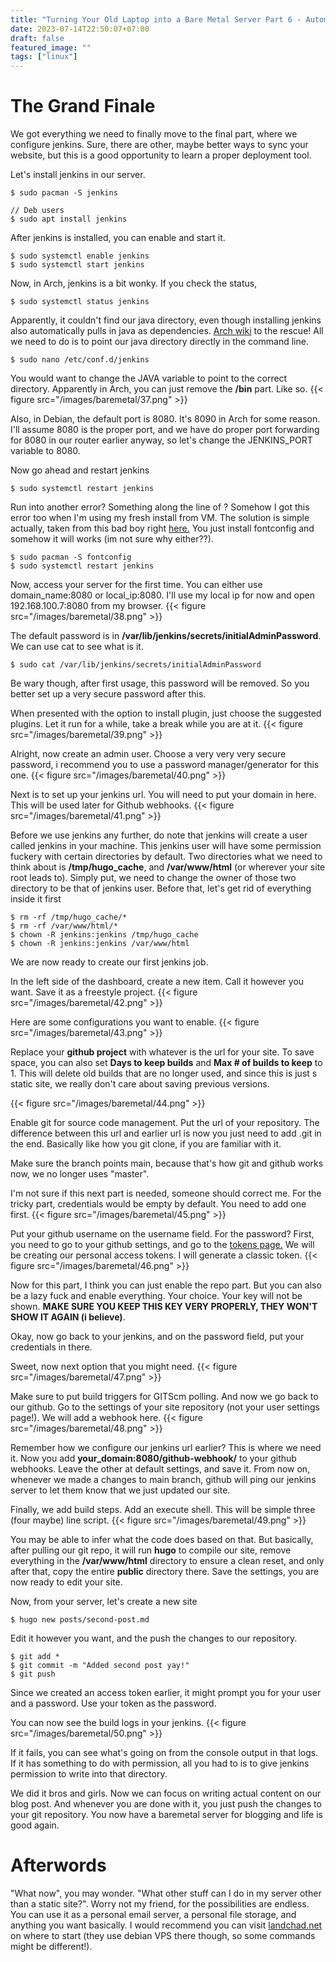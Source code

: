 ```yaml
---
title: "Turning Your Old Laptop into a Bare Metal Server Part 6 - Automation, with Jenkins!"
date: 2023-07-14T22:50:07+07:00
draft: false
featured_image: ""
tags: ["linux"]
---
```


# The Grand Finale

We got everything we need to finally move to the final part, where we configure jenkins. Sure, there are other, maybe better ways to sync your website, but this is a good opportunity to learn a proper deployment tool.

Let's install jenkins in our server.
```
$ sudo pacman -S jenkins

// Deb users
$ sudo apt install jenkins
```
After jenkins is installed, you can enable and start it.
```
$ sudo systemctl enable jenkins
$ sudo systemctl start jenkins

```
Now, in Arch, jenkins is a bit wonky. If you check the status,
```
$ sudo systemctl status jenkins
```
Apparently, it couldn't find our java directory, even though installing jenkins also automatically pulls in java as dependencies. [Arch wiki](https://wiki.archlinux.org/title/Jenkins) to the rescue! All we need to do is to point our java directory directly in the command line.
```
$ sudo nano /etc/conf.d/jenkins
```
You would want to change the JAVA variable to point to the correct directory. Apparently in Arch, you can just remove the **/bin** part. Like so.
{{< figure src="/images/baremetal/37.png" >}}

Also, in Debian, the default port is 8080. It's 8090 in Arch for some reason. I'll assume 8080 is the proper port, and we have do proper port forwarding for 8080 in our router earlier anyway, so let's change the JENKINS_PORT variable to 8080.

Now go ahead and restart jenkins
```
$ sudo systemctl restart jenkins
```
Run into another error? Something along the line of ? Somehow I got this error too when I'm using my fresh install from VM. The solution is simple actually, taken from this bad boy right [here.](https://stackoverflow.com/questions/19641449/jenkins-deployment-awt-is-not-properly-configured-on-this-server-djava-awt-he) You just install fontconfig and somehow it will works (im not sure why either??). 
```
$ sudo pacman -S fontconfig
$ sudo systemctl restart jenkins
```
Now, access your server for the first time. You can either use domain_name:8080 or local_ip:8080. I'll use my local ip for now and open 192.168.100.7:8080 from my browser.
{{< figure src="/images/baremetal/38.png" >}}

The default password is in **/var/lib/jenkins/secrets/initialAdminPassword**. We can use cat to see what is it.
```
$ sudo cat /var/lib/jenkins/secrets/initialAdminPassword
```
Be wary though, after first usage, this password will be removed. So you better set up a very secure password after this.

When presented with the option to install plugin, just choose the suggested plugins. Let it run for a while, take a break while you are at it.
{{< figure src="/images/baremetal/39.png" >}}

Alright, now create an admin user. Choose a very very very secure password, i recommend you to use a password manager/generator for this one.
{{< figure src="/images/baremetal/40.png" >}}

Next is to set up your jenkins url. You will need to put your domain in here. This will be used later for Github webhooks.
{{< figure src="/images/baremetal/41.png" >}}

Before we use jenkins any further, do note that jenkins will create a user called jenkins in your machine. This jenkins user will have some permission fuckery with certain directories by default. Two directories what we need to think about is **/tmp/hugo_cache**, and **/var/www/html** (or wherever your site root leads to). Simply put, we need to change the owner of those two directory to be that of jenkins user. Before that, let's get rid of everything inside it first
```
$ rm -rf /tmp/hugo_cache/*
$ rm -rf /var/www/html/*
$ chown -R jenkins:jenkins /tmp/hugo_cache
$ chown -R jenkins:jenkins /var/www/html
```
We are now ready to create our first jenkins job.

In the left side of the dashboard, create a new item. Call it however you want. Save it as a freestyle project.
{{< figure src="/images/baremetal/42.png" >}}

Here are some configurations you want to enable.
{{< figure src="/images/baremetal/43.png" >}}

Replace your **github project** with whatever is the url for your site. To save space, you can also set **Days to keep builds** and **Max # of builds to keep** to 1. This will delete old builds that are no longer used, and since this is just s static site, we really don't care about saving previous versions.

{{< figure src="/images/baremetal/44.png" >}}

Enable git for source code management. Put the url of your repository. The difference between this url and earlier url is now you just need to add .git in the end. Basically like how you git clone, if you are familiar with it.

Make sure the branch points main, because that's how git and github works now, we no longer uses "master".

I'm not sure if this next part is needed, someone should correct me. For the tricky part, credentials would be empty by default. You need to add one first.
{{< figure src="/images/baremetal/45.png" >}}

Put your github username on the username field. For the password? First, you need to go to your github settings, and go to the [tokens page.](https://github.com/settings/tokens) We will be creating our personal access tokens. I will generate a classic token. 
{{< figure src="/images/baremetal/46.png" >}}

Now for this part, I think you can just enable the repo part. But you can also be a lazy fuck and enable everything. Your choice. Your key will not be shown. **MAKE SURE YOU KEEP THIS KEY VERY PROPERLY, THEY WON'T SHOW IT AGAIN (i believe)**.

Okay, now go back to your jenkins, and on the password field, put your credentials in there.

Sweet, now next option that you might need.
{{< figure src="/images/baremetal/47.png" >}}

Make sure to put build triggers for GITScm polling. And now we go back to our github. Go to the settings of your site repository (not your user settings page!). We will add a webhook here. 
{{< figure src="/images/baremetal/48.png" >}}

Remember how we configure our jenkins url earlier? This is where we need it. Now you add **your_domain:8080/github-webhook/** to your github webhooks. Leave the other at default settings, and save it. From now on, whenever we made a changes to main branch, github will ping our jenkins server to let them know that we just updated our site.

Finally, we add build steps. Add an execute shell. This will be simple three (four maybe) line script.
{{< figure src="/images/baremetal/49.png" >}}

You may be able to infer what the code does based on that. But basically, after pulling our git repo, it will run **hugo** to compile our site, remove everything in the **/var/www/html** directory to ensure a clean reset, and only after that, copy the entire **public** directory there. Save the settings, you are now ready to edit your site.

Now, from your server, let's create a new site

```
$ hugo new posts/second-post.md
```
Edit it however you want, and the push the changes to our repository.

```
$ git add *
$ git commit -m "Added second post yay!"
$ git push
```
Since we created an access token earlier, it might prompt you for your user and a password. Use your token as the password.

You can now see the build logs in your jenkins.
{{< figure src="/images/baremetal/50.png" >}}

If it fails, you can see what's going on from the console output in that logs. If it has something to do with permission, all you had to is to give jenkins permission to write into that directory.

We did it bros and girls. Now we can focus on writing actual content on our blog post. And whenever you are done with it, you just push the changes to your git repository. You now have a baremetal server for blogging and life is good again.

# Afterwords

"What now", you may wonder. "What other stuff can I do in my server other than a static site?". Worry not my friend, for the possibilities are endless. You can use it as a personal email server, a personal file storage, and anything you want basically. I would recommend you can visit [landchad.net](https://landchad.net/) on where to start (they use debian VPS there though, so some commands might be different!).

